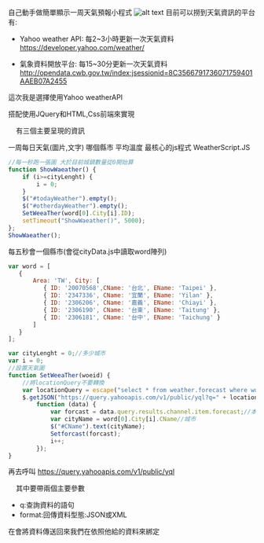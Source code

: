 自己動手做簡單顯示一周天氣預報小程式
![alt text](https://az787680.vo.msecnd.net/user/九桃/e5d32e1d-950b-4dfa-9abc-eae333a7ae6c/1495339070_24073.PNG)
目前可以撈到天氣資訊的平台有:

* Yahoo weather API:
每2~3小時更新一次天氣資料
https://developer.yahoo.com/weather/

* 氣象資料開放平台:
每15~30分更新一次天氣資料
http://opendata.cwb.gov.tw/index;jsessionid=8C3566791736071759401AAEB07A2455



這次我是選擇使用Yahoo weatherAPI

搭配使用JQuery和HTML,Css前端來實現



    有三個主要呈現的資訊

一周每日天氣(圖片,文字)
哪個縣市
平均溫度
最核心的js程式 WeatherScript.JS
```javascript
//每一秒跑一張圖 大於目前城鎮數量從0開始算
function ShowWaeather() {
    if (i>=cityLenght) {
        i = 0;
    }
    $("#todayWeather").empty();
    $("#otherdayWeather").empty();
    SetWeeaTher(word[0].City[i].ID);
    setTimeout("ShowWaeather()", 5000);
};
ShowWaeather();
```
每五秒會一個縣市(會從cityData.js中讀取word陣列)
```javascript
var word = [
   {
	   Area: 'TW', City: [
		  { ID: '20070568',CName: '台北', EName: 'Taipei' },
	      { ID: '2347336', CName: '宜蘭', EName: 'Yilan' },
		  { ID: '2306206', CName: '嘉義', EName: 'Chiayi' },
		  { ID: '2306190', CName: '台東', EName: 'Taitung' },
		  { ID: '2306181', CName: '台中', EName: 'Taichung' }
	   ]
   }
];
```


```javascript
var cityLenght = 0;//多少城市
var i = 0;
//設置天氣圖
function SetWeeaTher(woeid) {
    //將locationQuery不要轉換
    var locationQuery = escape("select * from weather.forecast where woeid ='" + woeid + "' and u='c'");
    $.getJSON("https://query.yahooapis.com/v1/public/yql?q=" + locationQuery + "&format=json",
        function (data) {
            var forcast = data.query.results.channel.item.forecast;//本周天氣
            var cityName = word[0].City[i].CName//城市
			$("#CName").text(cityName);
			Setforcast(forcast);
			i++;
        });
}
```

再去呼叫 https://query.yahooapis.com/v1/public/yql

    其中要帶兩個主要參數
 * q:查詢資料的語句
 * format:回傳資料型態:JSON或XML
 
在會將資料傳送回來我們在依照他給的資料來綁定

